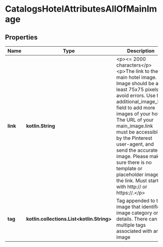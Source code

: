 
# CatalogsHotelAttributesAllOfMainImage

## Properties
| Name | Type | Description | Notes |
| ------------ | ------------- | ------------- | ------------- |
| **link** | **kotlin.String** | &lt;p&gt;&lt;&#x3D; 2000 characters&lt;/p&gt; &lt;p&gt;The link to the main hotel image. Image should be at least 75x75 pixels to avoid errors. Use the additional_image_link field to add more images of your hotel. The URL of your main_image.link must be accessible by the Pinterest user-agent, and send the accurate image. Please make sure there is no template or placeholder image at the link. Must start with http:// or https://.&lt;/p&gt; |  [optional] |
| **tag** | **kotlin.collections.List&lt;kotlin.String&gt;** | Tag appended to the image that identifies image category or details. There can be multiple tags associated with an image |  [optional] |



